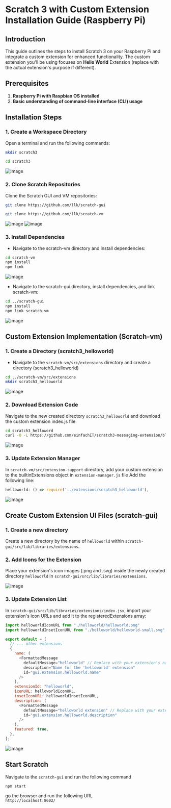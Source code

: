# Scratch 3 with Custom Extension Installation Guide (Raspberry Pi)

## Introduction

This guide outlines the steps to install Scratch 3 on your Raspberry Pi and integrate a custom extension for enhanced functionality. The custom extension you'll be using focuses on **Hello World** Extension (replace with the actual extension's purpose if different).

## Prerequisites

1. **Raspberry Pi with Raspbian OS installed**
2. **Basic understanding of command-line interface (CLI) usage**

## Installation Steps

### 1. Create a Workspace Directory

Open a terminal and run the following commands:

```bash
mkdir scratch3
```
```bash
cd scratch3
```
![image](https://github.com/einfachIT/scratch3-messaging-extension/assets/70327713/b092232b-3888-4444-9aba-06694badb804)


### 2. Clone Scratch Repositories
Clone the Scratch GUI and VM repositories:

```bash
git clone https://github.com/llk/scratch-gui
```

```bash
git clone https://github.com/llk/scratch-vm
```
![image](https://github.com/einfachIT/scratch3-messaging-extension/assets/70327713/23d5ebb1-352c-497d-94ad-61b482c79c55)
![image](https://github.com/einfachIT/scratch3-messaging-extension/assets/70327713/bf0608b5-aac2-4a6f-98fb-653aafbd5a09)

### 3. Install Dependencies
- Navigate to the scratch-vm directory and install dependencies:
```bash
cd scratch-vm
npm install
npm link
```
![image](https://github.com/einfachIT/scratch3-messaging-extension/assets/70327713/fd8b3406-0f0c-483c-b7e7-c265a318257e)

- Navigate to the scratch-gui directory, install dependencies, and link scratch-vm:
```bash
cd ../scratch-gui
npm install
npm link scratch-vm
```
![image](https://github.com/einfachIT/scratch3-messaging-extension/assets/70327713/4996430d-d436-44a2-abda-3f969d222eef)


## Custom Extension Implementation (Scratch-vm)
### 1. Create a Directory (scratch3_helloworld)
- Navigate to the `scratch-vm/src/extensions` directory and create a directory (scratch3_helloworld)
  
```bash
cd ../scratch-vm/src/extensions
mkdir scratch3_helloworld
```
![image](https://github.com/einfachIT/scratch3-messaging-extension/assets/70327713/509ec20a-9b88-4fb4-9197-4e9679946432)

### 2. Download Extension Code
  Navigate to the new created directory `scratch3_helloworld` and download the custom extension index.js file
```bash
cd scratch3_helloword
curl -O -L https://github.com/einfachIT/scratch3-messaging-extension/blob/hello-world-extension/your-scratch-extension/index.js
```
![image](https://github.com/einfachIT/scratch3-messaging-extension/assets/70327713/49470260-29ec-4208-b312-a0b9588f2796)


### 3. Update Extension Manager
In `scratch-vm/src/extension-support` directory, add your custom extension to the builtinExtensions object in `extension-manager.js` file
Add the following line:
```javascript
helloworld: () => require('../extensions/scratch3_helloworld'),
```
![image](https://github.com/einfachIT/scratch3-messaging-extension/assets/70327713/2f1387f8-9493-4e23-92ce-cd2fcc128d65)

## Create Custom Extension UI Files (scratch-gui)

### 1. Create a new directory
Create a new directory by the name of `helloworld` within `scratch-gui/src/lib/libraries/extensions`.

### 2. Add Icons for the Extension
Place your extension's icon images (.png and .svg) inside the newly created directory `helloworld` in `scratch-gui/src/lib/libraries/extensions`.
  
![image](https://github.com/einfachIT/scratch3-messaging-extension/assets/70327713/294d6d90-3b8f-413b-9b7a-f0ce704e98e0)

### 3. Update Extension List
In `scratch-gui/src/lib/libraries/extensions/index.jsx`, import your extension's icon URLs and add it to the registeredExtensions array:

```javascript
import helloworldIconURL from "./helloworld/helloworld.png"
import helloworldInsetIconURL from "./helloworld/helloworld-small.svg"

export default = [
  // ... other extensions
  {
    name: (
      <FormattedMessage
        defaultMessage="helloworld" // Replace with your extension's name
        description="Name for the 'helloworld' extension"
        id="gui.extension.helloworld.name"
      />
    ),
    extensionId: "helloworld",
    iconURL: helloworldIconURL,
    insetIconURL: helloworldInsetIconURL,
    description: (
      <FormattedMessage
        defaultMessage="helloworld extension" // Replace with your extension's description
        id="gui.extension.helloworld.description"
      />
    ),
    featured: true,
  },
];
```
![image](https://github.com/einfachIT/scratch3-messaging-extension/assets/70327713/8f365e0e-0135-41ce-aca2-d84535834b4b)


## Start Scratch
Navigate to the `scratch-gui` and run the following command
```bash
npm start
```
go the browser and run the following URL \
`http://localhost:8602/`

